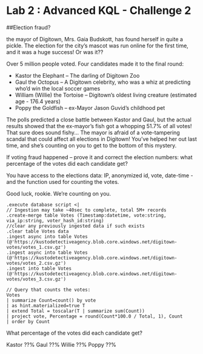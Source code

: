 # Lab 2 : Advanced KQL - Challenge 2

##Election fraud?

the mayor of Digitown, Mrs. Gaia Budskott, has found herself in quite a pickle. The election for the city’s mascot was run online for the first time, and it was a huge success! Or was it??

Over 5 million people voted. Four candidates made it to the final round:

- Kastor the Elephant – The darling of Digitown Zoo
- Gaul the Octopus – A Digitown celebrity, who was a whiz at predicting who’d win the local soccer games
- William (Willie) the Tortoise – Digitown’s oldest living creature (estimated age - 176.4 years)
- Poppy the Goldfish – ex-Mayor Jason Guvid’s childhood pet

The polls predicted a close battle between Kastor and Gaul, but the actual results showed that the ex-mayor’s fish got a whopping 51.7% of all votes! That sure does sound fishy...
The mayor is afraid of a vote-tampering scandal that could affect all elections in Digitown! You’ve helped her out last time, and she’s counting on you to get to the bottom of this mystery.

If voting fraud happened – prove it and correct the election numbers: what percentage of the votes did each candidate get?

You have access to the elections data: IP, anonymized id, vote, date-time - and the function used for counting the votes.

Good luck, rookie. We’re counting on you.

```kql
.execute database script <|
// Ingestion may take ~40sec to complete, total 5M+ records
.create-merge table Votes (Timestamp:datetime, vote:string, via_ip:string, voter_hash_id:string)
//clear any previously ingested data if such exists
.clear table Votes data
.ingest async into table Votes (@'https://kustodetectiveagency.blob.core.windows.net/digitown-votes/votes_1.csv.gz')
.ingest async into table Votes (@'https://kustodetectiveagency.blob.core.windows.net/digitown-votes/votes_2.csv.gz')
.ingest into table Votes (@'https://kustodetectiveagency.blob.core.windows.net/digitown-votes/votes_3.csv.gz')
```

```kql
// Query that counts the votes:
Votes
| summarize Count=count() by vote
| as hint.materialized=true T
| extend Total = toscalar(T | summarize sum(Count))
| project vote, Percentage = round(Count*100.0 / Total, 1), Count
| order by Count
```

What percentage of the votes did each candidate get?

Kastor
??%
Gaul
??%
Willie
??%
Poppy
??%